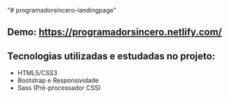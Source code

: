 "# programadorsincero-landingpage" 

## Demo: https://programadorsincero.netlify.com/

## Tecnologias utilizadas e estudadas no projeto:

- HTML5/CSS3
- Bootstrap e Responsividade
- Sass (Pré-processador CSS)
